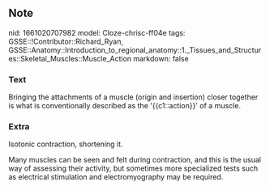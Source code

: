 ## Note
nid: 1661020707982
model: Cloze-chrisc-ff04e
tags: GSSE::!Contributor::Richard_Ryan, GSSE::Anatomy::Introduction_to_regional_anatomy::1._Tissues_and_Structures::Skeletal_Muscles::Muscle_Action
markdown: false

### Text
<div class="toggle">
  Bringing the attachments of a muscle (origin and insertion)
  closer together is what is conventionally described as the
  '{{c1::action}}' of a muscle.
</div>

### Extra
<p id="eceba97f-6131-4772-8c30-ef0b4d69e98d" class="">Isotonic
contraction, shortening it.
<p id="57243ead-ad2c-47b0-9f9f-3b619d51d8d2" class="">Many muscles
can be seen and felt during contraction, and this is the usual way
of assessing their activity, but sometimes more specialized tests
such as electrical stimulation and electromyography may be
required.

